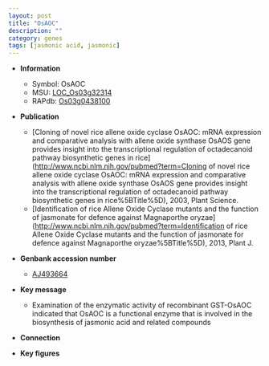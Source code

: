 ```yaml
---
layout: post
title: "OsAOC"
description: ""
category: genes
tags: [jasmonic acid, jasmonic]
---
```


* **Information**  
    + Symbol: OsAOC  
    + MSU: [LOC_Os03g32314](http://rice.plantbiology.msu.edu/cgi-bin/ORF_infopage.cgi?orf=LOC_Os03g32314)  
    + RAPdb: [Os03g0438100](http://rapdb.dna.affrc.go.jp/viewer/gbrowse_details/irgsp1?name=Os03g0438100)  

* **Publication**  
    + [Cloning of novel rice allene oxide cyclase OsAOC: mRNA expression and comparative analysis with allene oxide synthase OsAOS gene provides insight into the transcriptional regulation of octadecanoid pathway biosynthetic genes in rice](http://www.ncbi.nlm.nih.gov/pubmed?term=Cloning of novel rice allene oxide cyclase OsAOC: mRNA expression and comparative analysis with allene oxide synthase OsAOS gene provides insight into the transcriptional regulation of octadecanoid pathway biosynthetic genes in rice%5BTitle%5D), 2003, Plant Science.
    + [Identification of rice Allene Oxide Cyclase mutants and the function of jasmonate for defence against Magnaporthe oryzae](http://www.ncbi.nlm.nih.gov/pubmed?term=Identification of rice Allene Oxide Cyclase mutants and the function of jasmonate for defence against Magnaporthe oryzae%5BTitle%5D), 2013, Plant J.

* **Genbank accession number**  
    + [AJ493664](http://www.ncbi.nlm.nih.gov/nuccore/AJ493664)

* **Key message**  
    + Examination of the enzymatic activity of recombinant GST-OsAOC indicated that OsAOC is a functional enzyme that is involved in the biosynthesis of jasmonic acid and related compounds

* **Connection**  

* **Key figures**  


